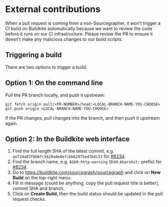 # External contributions

When a pull request is coming from a non-Sourcegrapher, it won’t trigger a CI
build on Buildkite automatically because we want to review the code before it
runs on our CI infrastructure. Please review the PR to ensure it doesn’t make
any malicious changes to our build scripts.

## Triggering a build

There are two options to trigger a build.

## Option 1: On the command line

Pull the PR branch locally, and push it upstream:

```
git fetch origin pull/<PR-NUMBER>/head:<LOCAL-BRANCH-NAME-YOU-CHOOSE>
git push origin <LOCAL-BRANCH-NAME-YOU-CHOOSE>
```

If the PR changes, pull changes into the branch, and then push it upstream
again.

## Option 2: In the Buildkite web interface

1. Find the full length SHA of the latest commit, e.g. `ae724a83f8b6fc5628a4e8efcbb62975ed7b4c33` for [#8234](https://github.com/sourcegraph/sourcegraph/pull/8234).
1. Find the branch name, e.g. `8160-http-warning` (trim `Akarshit:` prefix) for [#8234](https://github.com/sourcegraph/sourcegraph/pull/8234).
1. Go to https://buildkite.com/sourcegraph/sourcegraph and click on **New Build** on the top-right menu.
1. Fill in message (could be anything, copy the pull request title is better), commit SHA and branch.
1. Click on **Create Build**, then the build status should be updated in the pull request checks.
